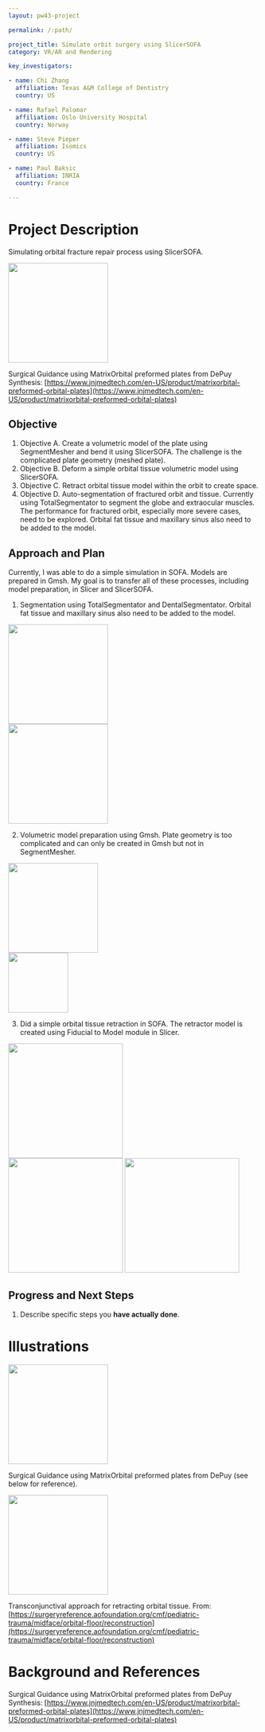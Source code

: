 ```yaml
---
layout: pw43-project

permalink: /:path/

project_title: Simulate orbit surgery using SlicerSOFA
category: VR/AR and Rendering

key_investigators:

- name: Chi Zhang
  affiliation: Texas A&M College of Dentistry
  country: US

- name: Rafael Palomar
  affiliation: Oslo University Hospital
  country: Norway

- name: Steve Pieper
  affiliation: Isomics
  country: US

- name: Paul Baksic
  affiliation: INRIA
  country: France

---
```


# Project Description

<!-- Add a short paragraph describing the project. -->


Simulating orbital fracture repair process using SlicerSOFA.

<p>
<img src="https://github.com/user-attachments/assets/5c46f298-f059-4c4c-8114-4f21906f9dd2" width="200"/></p>

Surgical Guidance using MatrixOrbital preformed plates from DePuy Synthesis: [https://www.jnjmedtech.com/en-US/product/matrixorbital-preformed-orbital-plates](https://www.jnjmedtech.com/en-US/product/matrixorbital-preformed-orbital-plates)



## Objective

<!-- Describe here WHAT you would like to achieve (what you will have as end result). -->


1. Objective A. Create a volumetric model of the plate using SegmentMesher and bend it using SlicerSOFA. The challenge is the complicated plate geometry (meshed plate).
2. Objective B. Deform a simple orbital tissue volumetric model using SlicerSOFA.
3. Objective C. Retract orbital tissue model within the orbit to create space.
4. Objective D. Auto-segmentation of fractured orbit and tissue. Currently using TotalSegmentator to segment the globe and extraocular muscles. The performance for fractured orbit, especially more severe cases, need to be explored. Orbital fat tissue and maxillary sinus also need to be added to the model.




## Approach and Plan

<!-- Describe here HOW you would like to achieve the objectives stated above. -->

Currently, I was able to do a simple simulation in SOFA. Models are prepared in Gmsh. My goal is to transfer all of these processes, including model preparation, in Slicer and SlicerSOFA.
1. Segmentation using TotalSegmentator and DentalSegmentator. Orbital fat tissue and maxillary sinus also need to be added to the model.

<p>
<img src="https://github.com/user-attachments/assets/8cf719a4-304b-4ac8-a010-23bd5f6b91b8" width="200"/><br>
<img src="https://github.com/user-attachments/assets/90be9429-97d6-451e-b9c7-5f9a85c7d32c" width="200"/>
</p>

2. Volumetric model preparation using Gmsh. Plate geometry is too complicated and can only be created in Gmsh but not in SegmentMesher. 

<p>
<img src="https://github.com/user-attachments/assets/334e7775-2bdf-437e-862e-06465ebb1f42" width="180"/><br>
<img src="https://github.com/user-attachments/assets/c950c1df-d0be-4a2d-a1e6-c9d80ed9c50f" width="120"/>
</p>

3. Did a simple orbital tissue retraction in SOFA. The retractor model is created using Fiducial to Model module in Slicer.

<p>
<img src="https://github.com/user-attachments/assets/15d09c71-796f-4a31-9087-afc68fade26d" width="230"/><br>
<img src="https://github.com/user-attachments/assets/f8ca83fe-7308-4d63-8e35-405ba2aa5f25" width="230"/>
<img src="https://github.com/user-attachments/assets/096e04fa-53be-4f08-b786-4e4b5ffcc7bf" width="230"/>
</p>



## Progress and Next Steps

<!-- Update this section as you make progress, describing of what you have ACTUALLY DONE.
     If there are specific steps that you could not complete then you can describe them here, too. -->


1. Describe specific steps you **have actually done**.




# Illustrations

<!-- Add pictures and links to videos that demonstrate what has been accomplished. -->

<img src="https://github.com/user-attachments/assets/5c46f298-f059-4c4c-8114-4f21906f9dd2" width="200"/>

Surgical Guidance using MatrixOrbital preformed plates from DePuy (see below for reference).


<img src="https://github.com/user-attachments/assets/66a054ca-7751-4fe7-8c82-94ab1da61509" width="200"/>

Transconjunctival approach for retracting orbital tissue. From: [https://surgeryreference.aofoundation.org/cmf/pediatric-trauma/midface/orbital-floor/reconstruction](https://surgeryreference.aofoundation.org/cmf/pediatric-trauma/midface/orbital-floor/reconstruction)




# Background and References

<!-- If you developed any software, include link to the source code repository.
     If possible, also add links to sample data, and to any relevant publications. -->


Surgical Guidance using MatrixOrbital preformed plates from DePuy Synthesis: [https://www.jnjmedtech.com/en-US/product/matrixorbital-preformed-orbital-plates](https://www.jnjmedtech.com/en-US/product/matrixorbital-preformed-orbital-plates)

